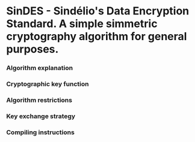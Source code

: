 # SinDES - Sindélio's Data Encryption Standard. A simple simmetric cryptography algorithm for general purposes. 

### Algorithm explanation



### Cryptographic key function

### Algorithm restrictions

### Key exchange strategy

### Compiling instructions


